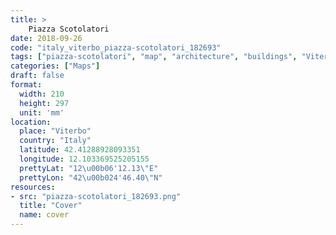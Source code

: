 ```yaml
---
title: > 
    Piazza Scotolatori
date: 2018-09-26
code: "italy_viterbo_piazza-scotolatori_182693"
tags: ["piazza-scotolatori", "map", "architecture", "buildings", "Viterbo", "Italy"]
categories: ["Maps"]
draft: false
format:
  width: 210
  height: 297
  unit: 'mm'
location:
  place: "Viterbo"
  country: "Italy"
  latitude: 42.41288928093351
  longitude: 12.103369525205155
  prettyLat: "12\u00b06'12.13\"E"
  prettyLon: "42\u00b024'46.40\"N"
resources:
- src: "piazza-scotolatori_182693.png"
  title: "Cover"
  name: cover
---
```

